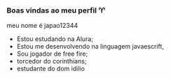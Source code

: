 ### Boas vindas ao meu perfil ♈

meu nome é japao12344

- Estou estudando na Alura;
- Estou me desenvolvendo na linguagem javaescrift,
- Sou jogador de free fire;
- torcedor do corinthians;
- estudante do dom idilio 
